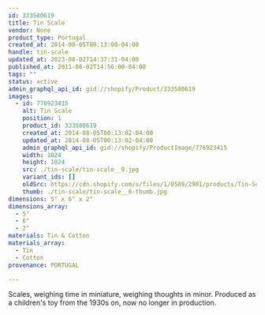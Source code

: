 ```yaml
---
id: 333580619
title: Tin Scale
vendor: None
product_type: Portugal
created_at: 2014-08-05T00:13:00-04:00
handle: tin-scale
updated_at: 2023-08-02T14:37:31-04:00
published_at: 2011-06-02T14:56:00-04:00
tags: ""
status: active
admin_graphql_api_id: gid://shopify/Product/333580619
images:
  - id: 776923415
    alt: Tin Scale
    position: 1
    product_id: 333580619
    created_at: 2014-08-05T00:13:02-04:00
    updated_at: 2014-08-05T00:13:02-04:00
    admin_graphql_api_id: gid://shopify/ProductImage/776923415
    width: 1024
    height: 1024
    src: ./tin-scale/tin-scale__0.jpg
    variant_ids: []
    oldSrc: https://cdn.shopify.com/s/files/1/0589/2901/products/Tin-Scale.jpeg?v=1407211982
    thumb: ./tin-scale/tin-scale__0-thumb.jpg
dimensions: 5" x 6" x 2"
dimensions_array:
  - 5"
  - 6"
  - 2"
materials: Tin & Cotton
materials_array:
  - Tin
  - Cotton
provenance: PORTUGAL

---
```


Scales, weighing time in miniature, weighing thoughts in minor. Produced as a children's toy from the 1930s on, now no longer in production.